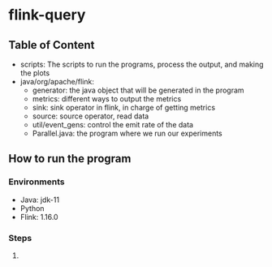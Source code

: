 # flink-query

## Table of Content

- scripts: The scripts to run the programs, process the output, and making the plots
- java/org/apache/flink:
  - generator: the java object that will be generated in the program
  - metrics: different ways to output the metrics
  - sink: sink operator in flink, in charge of getting metrics
  - source: source operator, read data
  - util/event_gens: control the emit rate of the data
  - Parallel.java: the program where we run our experiments


## How to run the program

### Environments

- Java: jdk-11
- Python
- Flink: 1.16.0

### Steps

1. 
